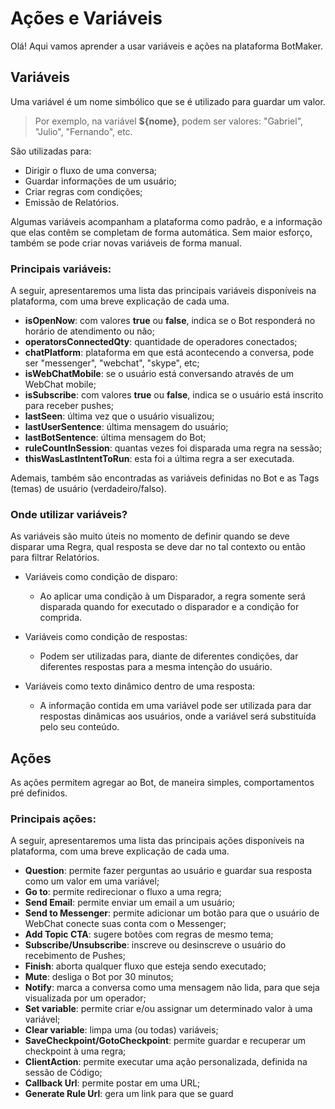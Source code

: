# Ações e Variáveis

Olá! Aqui vamos aprender a usar variáveis e ações na plataforma BotMaker.

## Variáveis
Uma variável é um nome simbólico que se é utilizado para guardar um valor. 

> Por exemplo, na variável **${nome}**, podem ser valores: "Gabriel", "Julio", "Fernando", etc.

São utilizadas para:
- Dirigir o fluxo de uma conversa;
- Guardar informações de um usuário;
- Criar regras com condições;
- Emissão de Relatórios.

Algumas variáveis acompanham a plataforma como padrão, e a informação que elas contêm se completam de forma automática. Sem maior esforço, também se pode criar novas variáveis de forma manual.

### Principais variáveis:

A seguir, apresentaremos uma lista das principais variáveis disponíveis na plataforma, com uma breve explicação de cada uma.

- **isOpenNow**: com valores **true** ou **false**, indica se o Bot responderá no horário de atendimento ou não;
- **operatorsConnectedQty**: quantidade de operadores conectados;
- **chatPlatform**: plataforma em que está acontecendo a conversa, pode ser "messenger", "webchat", "skype", etc;
- **isWebChatMobile**: se o usuário está conversando através de um WebChat mobile;
- **isSubscribe**: com valores **true** ou **false**, indica se o usuário está inscrito para receber pushes;
- **lastSeen**: última vez que o usuário visualizou;
- **lastUserSentence**: última mensagem do usuário;
- **lastBotSentence**: última mensagem do Bot;
- **ruleCountInSession**: quantas vezes foi disparada uma regra na sessão;
- **thisWasLastIntentToRun**: esta foi a última regra a ser executada.

Ademais, também são encontradas as variáveis definidas no Bot e as Tags (temas) de usuário (verdadeiro/falso).

### Onde utilizar variáveis?

As variáveis são muito úteis no momento de definir quando se deve disparar uma Regra, qual resposta se deve dar no tal contexto ou então para filtrar Relatórios.

- Variáveis como condição de disparo:
	- Ao aplicar uma condição à um Disparador, a regra somente será disparada quando for executado o disparador e a condição for comprida. 
	
- Variáveis como condição de respostas:
	- Podem ser utilizadas para, diante de diferentes condições, dar diferentes respostas para a mesma intenção do usuário.

- Variáveis como texto dinâmico dentro de uma resposta:
	- A informação contida em uma variável pode ser utilizada para dar respostas dinâmicas aos usuários, onde a variável será substituída pelo seu conteúdo.

## Ações

As ações permitem agregar ao Bot, de maneira simples, comportamentos pré definidos.

### Principais ações:
A seguir, apresentaremos uma lista das principais ações disponíveis na plataforma, com uma breve explicação de cada uma.

- **Question**: permite fazer perguntas ao usuário e guardar sua resposta como um valor em uma variável;
- **Go to**: permite redirecionar o fluxo a uma regra;
- **Send Email**: permite enviar um email a um usuário;
- **Send to Messenger**: permite adicionar um botão para que o usuário de WebChat conecte suas conta com o Messenger;
- **Add Topic CTA**: sugere botões com regras de mesmo tema;
- **Subscribe/Unsubscribe**: inscreve ou desinscreve o usuário do recebimento de Pushes;
- **Finish**: aborta qualquer fluxo que esteja sendo executado;
- **Mute**: desliga o Bot por 30 minutos;
- **Notify**: marca a conversa como uma mensagem não lida, para que seja visualizada por um operador;
- **Set variable**: permite criar e/ou assignar um determinado valor à uma variável;
- **Clear variable**: limpa uma (ou todas) variáveis;
- **SaveCheckpoint/GotoCheckpoint**: permite guardar e recuperar um checkpoint à uma regra;
- **ClientAction**: permite executar uma ação personalizada, definida na sessão de Código;
- **Callback Url**: permite postar em uma URL;
- **Generate Rule Url**: gera um link para que se guard
<!--stackedit_data:
eyJoaXN0b3J5IjpbMTIyMzU1Njg3NCwxNDAwMjMwNDQsNDE2Nj
I4OTAwLC0xOTMwMjM5NjQ3LC03MzQ4Mjk0MjksLTkzODYxODc4
MSw4Nzc1MjU1NzddfQ==
-->